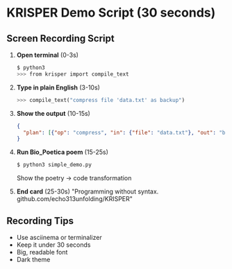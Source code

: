 # KRISPER Demo Script (30 seconds)

## Screen Recording Script

1. **Open terminal** (0-3s)
   ```bash
   $ python3
   >>> from krisper import compile_text
   ```

2. **Type in plain English** (3-10s)
   ```python
   >>> compile_text("compress file 'data.txt' as backup")
   ```

3. **Show the output** (10-15s)
   ```json
   {
     "plan": [{"op": "compress", "in": {"file": "data.txt"}, "out": "backup"}]
   }
   ```

4. **Run Bio_Poetica poem** (15-25s)
   ```bash
   $ python3 simple_demo.py
   ```
   Show the poetry → code transformation

5. **End card** (25-30s)
   "Programming without syntax.
   github.com/echo313unfolding/KRISPER"

## Recording Tips
- Use asciinema or terminalizer
- Keep it under 30 seconds
- Big, readable font
- Dark theme